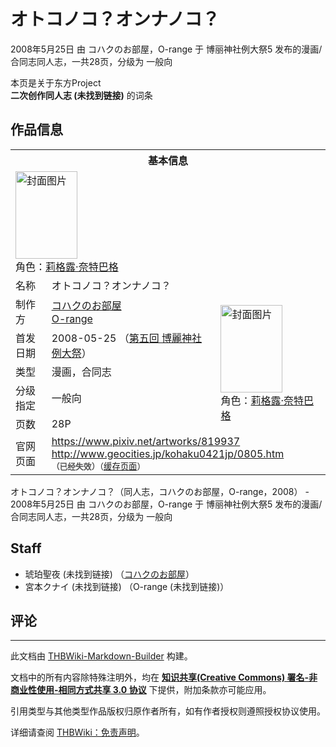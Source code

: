 # オトコノコ？オンナノコ？

<!-- source html: G:\repos\THBWiki-Markdown-Builder\THBWikiMarkdown\Temp\main\6\6f\ns0%3A%E3%82%AA%E3%83%88%E3%82%B3%E3%83%8E%E3%82%B3%EF%BC%9F%E3%82%AA%E3%83%B3%E3%83%8A%E3%83%8E%E3%82%B3%EF%BC%9F.html -->

2008年5月25日 由 コハクのお部屋，O-range 于 博丽神社例大祭5 发布的漫画/合同志同人志，一共28页，分级为 一般向

本页是关于东方Project  
 **二次创作同人志 (未找到链接)** 的词条
## 作品信息

<table><tbody><tr><th colspan="3">基本信息</th></tr><tr><td class="cover-artwork-mobile" colspan="2"><a href="./文件-オトコノコ？オンナノコ？封面.jpg.md" class="image" title="封面图片"><img alt="封面图片" src="https://upload.thwiki.cc/thumb/4/44/%E3%82%AA%E3%83%88%E3%82%B3%E3%83%8E%E3%82%B3%EF%BC%9F%E3%82%AA%E3%83%B3%E3%83%8A%E3%83%8E%E3%82%B3%EF%BC%9F%E5%B0%81%E9%9D%A2.jpg/99px-%E3%82%AA%E3%83%88%E3%82%B3%E3%83%8E%E3%82%B3%EF%BC%9F%E3%82%AA%E3%83%B3%E3%83%8A%E3%83%8E%E3%82%B3%EF%BC%9F%E5%B0%81%E9%9D%A2.jpg" decoding="async" loading="lazy" width="99" height="140" srcset="https://upload.thwiki.cc/thumb/4/44/%E3%82%AA%E3%83%88%E3%82%B3%E3%83%8E%E3%82%B3%EF%BC%9F%E3%82%AA%E3%83%B3%E3%83%8A%E3%83%8E%E3%82%B3%EF%BC%9F%E5%B0%81%E9%9D%A2.jpg/148px-%E3%82%AA%E3%83%88%E3%82%B3%E3%83%8E%E3%82%B3%EF%BC%9F%E3%82%AA%E3%83%B3%E3%83%8A%E3%83%8E%E3%82%B3%EF%BC%9F%E5%B0%81%E9%9D%A2.jpg 1.5x, https://upload.thwiki.cc/thumb/4/44/%E3%82%AA%E3%83%88%E3%82%B3%E3%83%8E%E3%82%B3%EF%BC%9F%E3%82%AA%E3%83%B3%E3%83%8A%E3%83%8E%E3%82%B3%EF%BC%9F%E5%B0%81%E9%9D%A2.jpg/198px-%E3%82%AA%E3%83%88%E3%82%B3%E3%83%8E%E3%82%B3%EF%BC%9F%E3%82%AA%E3%83%B3%E3%83%8A%E3%83%8E%E3%82%B3%EF%BC%9F%E5%B0%81%E9%9D%A2.jpg 2x" data-file-width="300" data-file-height="424"></a><div class="cover-char">角色：<a href="./莉格露·奈特巴格.md" title="莉格露·奈特巴格">莉格露·奈特巴格</a></div></td>
</tr><tr><td class="label">名称</td><td colspan="2"> オトコノコ？オンナノコ？ </td></tr><tr><td class="label">制作方</td><td><a href="./コハクのお部屋.md" title="コハクのお部屋">コハクのお部屋</a><br><a href="/index.php?title=O-range&amp;action=edit&amp;redlink=1" class="new" title="O-range（页面不存在）">O-range</a></td><td class="cover-artwork" rowspan="5" style="min-width:140px;"><a href="./文件-オトコノコ？オンナノコ？封面.jpg.md" class="image" title="封面图片"><img alt="封面图片" src="https://upload.thwiki.cc/thumb/4/44/%E3%82%AA%E3%83%88%E3%82%B3%E3%83%8E%E3%82%B3%EF%BC%9F%E3%82%AA%E3%83%B3%E3%83%8A%E3%83%8E%E3%82%B3%EF%BC%9F%E5%B0%81%E9%9D%A2.jpg/99px-%E3%82%AA%E3%83%88%E3%82%B3%E3%83%8E%E3%82%B3%EF%BC%9F%E3%82%AA%E3%83%B3%E3%83%8A%E3%83%8E%E3%82%B3%EF%BC%9F%E5%B0%81%E9%9D%A2.jpg" decoding="async" loading="lazy" width="99" height="140" srcset="https://upload.thwiki.cc/thumb/4/44/%E3%82%AA%E3%83%88%E3%82%B3%E3%83%8E%E3%82%B3%EF%BC%9F%E3%82%AA%E3%83%B3%E3%83%8A%E3%83%8E%E3%82%B3%EF%BC%9F%E5%B0%81%E9%9D%A2.jpg/148px-%E3%82%AA%E3%83%88%E3%82%B3%E3%83%8E%E3%82%B3%EF%BC%9F%E3%82%AA%E3%83%B3%E3%83%8A%E3%83%8E%E3%82%B3%EF%BC%9F%E5%B0%81%E9%9D%A2.jpg 1.5x, https://upload.thwiki.cc/thumb/4/44/%E3%82%AA%E3%83%88%E3%82%B3%E3%83%8E%E3%82%B3%EF%BC%9F%E3%82%AA%E3%83%B3%E3%83%8A%E3%83%8E%E3%82%B3%EF%BC%9F%E5%B0%81%E9%9D%A2.jpg/198px-%E3%82%AA%E3%83%88%E3%82%B3%E3%83%8E%E3%82%B3%EF%BC%9F%E3%82%AA%E3%83%B3%E3%83%8A%E3%83%8E%E3%82%B3%EF%BC%9F%E5%B0%81%E9%9D%A2.jpg 2x" data-file-width="300" data-file-height="424"></a><div class="cover-char">角色：<a href="./莉格露·奈特巴格.md" title="莉格露·奈特巴格">莉格露·奈特巴格</a></div></td>
</tr><tr><td class="label">首发日期</td><td>2008-05-25&#160;（<a href="/展会作品列表?e=%E5%8D%9A%E4%B8%BD%E7%A5%9E%E7%A4%BE%E4%BE%8B%E5%A4%A7%E7%A5%AD%235">第五回 博麗神社例大祭</a>）</td></tr><tr><td class="label">类型</td><td>漫画，合同志</td></tr><tr><td class="label">分级指定</td><td>一般向</td></tr><tr><td class="label">页数</td><td>28P</td></tr>
<tr><td class="label">官网页面</td><td colspan="2"><a rel="nofollow" class="external free" href="https://www.pixiv.net/artworks/819937">https://www.pixiv.net/artworks/819937</a><br><a rel="nofollow" class="external free" href="http://www.geocities.jp/kohaku0421jp/0805.htm">http://www.geocities.jp/kohaku0421jp/0805.htm</a><br><span style="font-family: sans-serif; cursor: default; color:#555; font-size: 0.8em; bottom: 0.1em; font-weight: bold;" title="连接到已经失效网页">（已经失效）</span><small>（<a rel="nofollow" class="external text" href="https://web.archive.org/web/20121118230223/http://www.geocities.jp/kohaku0421jp/0805.htm">缓存页面</a>）</small></td></tr></tbody></table>

オトコノコ？オンナノコ？（同人志，コハクのお部屋，O-range，2008） - 2008年5月25日 由 コハクのお部屋，O-range 于 博丽神社例大祭5 发布的漫画/合同志同人志，一共28页，分级为 一般向
## Staff
- 琥珀聖夜 (未找到链接) （[コハクのお部屋](./コハクのお部屋.md)）
- 宮本クナイ (未找到链接) （O-range (未找到链接)）

## 评论




---

此文档由 [THBWiki-Markdown-Builder](https://github.com/Delsin-Yu/THBWiki-Markdown-Builder) 构建。

文档中的所有内容除特殊注明外，均在 [**知识共享(Creative Commons) 署名-非商业性使用-相同方式共享 3.0 协议**](https://creativecommons.org/licenses/by-sa/3.0/deed.zh-hans) 下提供，附加条款亦可能应用。

引用类型与其他类型作品版权归原作者所有，如有作者授权则遵照授权协议使用。

详细请查阅 [THBWiki：免责声明](https://thbwiki.cc/THBWiki:%E5%85%8D%E8%B4%A3%E5%A3%B0%E6%98%8E)。

